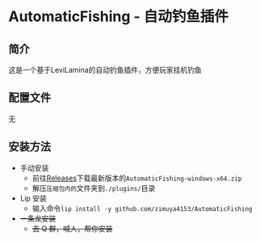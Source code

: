 # AutomaticFishing - 自动钓鱼插件

## 简介
这是一个基于LeviLamina的自动钓鱼插件，方便玩家挂机钓鱼

## 配置文件
无

## 安装方法

- 手动安装
  - 前往[Releases](https://github.com/zimuya4153/AutomaticFishing/releases)下载最新版本的`AutomaticFishing-windows-x64.zip`
  - 解压`压缩包内的`文件夹到`./plugins/`目录
- Lip 安装
  - 输入命令`lip install -y github.com/zimuya4153/AutomaticFishing`
- ~~一条龙安装~~
  - ~~去 Q 群，喊人，帮你安装~~